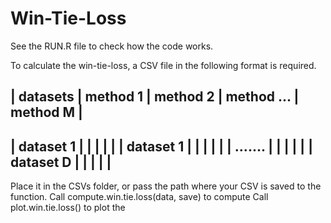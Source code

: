 # Win-Tie-Loss

See the RUN.R file to check how the code works.

To calculate the win-tie-loss, a CSV file in the following format is required.

| datasets  | method 1 | method 2 | method ... | method M |
-----------------------------------------------------------
| dataset 1 |          |          |            |          |
| dataset 1 |          |          |            |          |
| .......   |          |          |            |          |
| dataset D |          |          |            |          |
-----------------------------------------------------------
 
Place it in the CSVs folder, or pass the path where your CSV is saved to the function.
Call compute.win.tie.loss(data, save) to compute
Call plot.win.tie.loss() to plot the 
